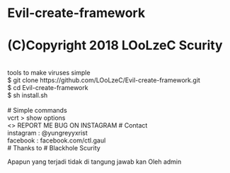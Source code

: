# Evil-create-framework
# (C)Copyright 2018 LOoLzeC Scurity
<br>
tools to make viruses simple
<br>
$ git clone https://github.com/LOoLzeC/Evil-create-framework.git
<br>
$ cd Evil-create-framework
<br>
$ sh install.sh
<br>
<br>
# Simple commands
<br>
vcrt > show options
<br>
<>
REPORT ME BUG ON INSTAGRAM
# Contact
<br>
instagram : @yungreyyxrist
<br>
facebook : facebook.com/ctl.gaul
<br>
# Thanks to
# Blackhole Scurity

Apapun yang terjadi tidak di tangung jawab kan
Oleh admin
